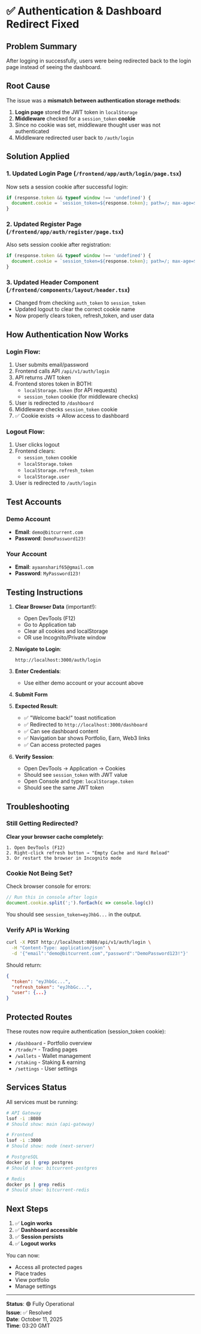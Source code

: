 # ✅ Authentication & Dashboard Redirect Fixed

## Problem Summary
After logging in successfully, users were being redirected back to the login page instead of seeing the dashboard.

## Root Cause
The issue was a **mismatch between authentication storage methods**:

1. **Login page** stored the JWT token in `localStorage`
2. **Middleware** checked for a `session_token` **cookie**
3. Since no cookie was set, middleware thought user was not authenticated
4. Middleware redirected user back to `/auth/login`

## Solution Applied

### 1. Updated Login Page (`/frontend/app/auth/login/page.tsx`)
Now sets a session cookie after successful login:
```typescript
if (response.token && typeof window !== 'undefined') {
  document.cookie = `session_token=${response.token}; path=/; max-age=${60 * 60 * 24 * 7}; SameSite=Lax`
}
```

### 2. Updated Register Page (`/frontend/app/auth/register/page.tsx`)
Also sets session cookie after registration:
```typescript
if (response.token && typeof window !== 'undefined') {
  document.cookie = `session_token=${response.token}; path=/; max-age=${60 * 60 * 24 * 7}; SameSite=Lax`
}
```

### 3. Updated Header Component (`/frontend/components/layout/header.tsx`)
- Changed from checking `auth_token` to `session_token`
- Updated logout to clear the correct cookie name
- Now properly clears token, refresh_token, and user data

## How Authentication Now Works

### Login Flow:
1. User submits email/password
2. Frontend calls API `/api/v1/auth/login`
3. API returns JWT token
4. Frontend stores token in BOTH:
   - `localStorage.token` (for API requests)
   - `session_token` cookie (for middleware checks)
5. User is redirected to `/dashboard`
6. Middleware checks `session_token` cookie
7. ✅ Cookie exists → Allow access to dashboard

### Logout Flow:
1. User clicks logout
2. Frontend clears:
   - `session_token` cookie
   - `localStorage.token`
   - `localStorage.refresh_token`
   - `localStorage.user`
3. User is redirected to `/auth/login`

## Test Accounts

### Demo Account
- **Email**: `demo@bitcurrent.com`
- **Password**: `DemoPassword123!`

### Your Account
- **Email**: `ayaansharif65@gmail.com`
- **Password**: `MyPassword123!`

## Testing Instructions

1. **Clear Browser Data** (important!):
   - Open DevTools (F12)
   - Go to Application tab
   - Clear all cookies and localStorage
   - OR use Incognito/Private window

2. **Navigate to Login**:
   ```
   http://localhost:3000/auth/login
   ```

3. **Enter Credentials**:
   - Use either demo account or your account above

4. **Submit Form**

5. **Expected Result**:
   - ✅ "Welcome back!" toast notification
   - ✅ Redirected to `http://localhost:3000/dashboard`
   - ✅ Can see dashboard content
   - ✅ Navigation bar shows Portfolio, Earn, Web3 links
   - ✅ Can access protected pages

6. **Verify Session**:
   - Open DevTools → Application → Cookies
   - Should see `session_token` with JWT value
   - Open Console and type: `localStorage.token`
   - Should see the same JWT token

## Troubleshooting

### Still Getting Redirected?

**Clear your browser cache completely:**
```
1. Open DevTools (F12)
2. Right-click refresh button → "Empty Cache and Hard Reload"
3. Or restart the browser in Incognito mode
```

### Cookie Not Being Set?

Check browser console for errors:
```javascript
// Run this in console after login
document.cookie.split(';').forEach(c => console.log(c))
```

You should see `session_token=eyJhbG...` in the output.

### Verify API is Working

```bash
curl -X POST http://localhost:8080/api/v1/auth/login \
  -H "Content-Type: application/json" \
  -d '{"email":"demo@bitcurrent.com","password":"DemoPassword123!"}'
```

Should return:
```json
{
  "token": "eyJhbGc...",
  "refresh_token": "eyJhbGc...",
  "user": {...}
}
```

## Protected Routes

These routes now require authentication (session_token cookie):
- `/dashboard` - Portfolio overview
- `/trade/*` - Trading pages
- `/wallets` - Wallet management
- `/staking` - Staking & earning
- `/settings` - User settings

## Services Status

All services must be running:

```bash
# API Gateway
lsof -i :8080
# Should show: main (api-gateway)

# Frontend
lsof -i :3000
# Should show: node (next-server)

# PostgreSQL
docker ps | grep postgres
# Should show: bitcurrent-postgres

# Redis
docker ps | grep redis
# Should show: bitcurrent-redis
```

## Next Steps

1. ✅ **Login works**
2. ✅ **Dashboard accessible**
3. ✅ **Session persists**
4. ✅ **Logout works**

You can now:
- Access all protected pages
- Place trades
- View portfolio
- Manage settings

---

**Status**: 🟢 Fully Operational  
**Issue**: ✅ Resolved  
**Date**: October 11, 2025  
**Time**: 03:20 GMT




